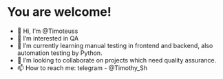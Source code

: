 # You are welcome!

- 👋 Hi, I’m @Timoteuss
- 👀 I’m interested in QA
- 🌱 I’m currently learning manual testing in frontend and backend, also automation testing by Python.
- 💞️ I’m looking to collaborate on projects which need quality assurance.
- 📫 How to reach me: telegram - @Timothy_Sh

<!---
Timoteuss/Timoteuss is a ✨ special ✨ repository because its `README.md` (this file) appears on your GitHub profile.
You can click the Preview link to take a look at your changes.
--->
